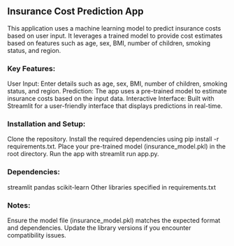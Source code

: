 ## Insurance Cost Prediction App
This application uses a machine learning model to predict insurance costs based on user input. It leverages a trained model to provide cost estimates based on features such as age, sex, BMI, number of children, smoking status, and region.

### Key Features:
User Input: Enter details such as age, sex, BMI, number of children, smoking status, and region.
Prediction: The app uses a pre-trained model to estimate insurance costs based on the input data.
Interactive Interface: Built with Streamlit for a user-friendly interface that displays predictions in real-time.
### Installation and Setup:
Clone the repository.
Install the required dependencies using pip install -r requirements.txt.
Place your pre-trained model (insurance_model.pkl) in the root directory.
Run the app with streamlit run app.py.
### Dependencies:
streamlit
pandas
scikit-learn
Other libraries specified in requirements.txt
### Notes:
Ensure the model file (insurance_model.pkl) matches the expected format and dependencies.
Update the library versions if you encounter compatibility issues.
